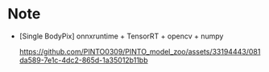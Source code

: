 # Note

- [Single BodyPix] onnxruntime + TensorRT + opencv + numpy

  https://github.com/PINTO0309/PINTO_model_zoo/assets/33194443/081da589-7e1c-4dc2-865d-1a35012b11bb
